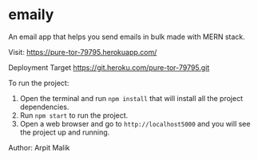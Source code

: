 # emaily
An email app that helps you send emails in bulk made with MERN stack.

Visit: https://pure-tor-79795.herokuapp.com/

Deployment Target
https://git.heroku.com/pure-tor-79795.git

To run the project:
1) Open the terminal and run `npm install` that will install all the project dependencies.
2) Run `npm start` to run the project.
3) Open a web browser and go to `http://localhost5000` and you will see the project up and running.

Author: Arpit Malik
